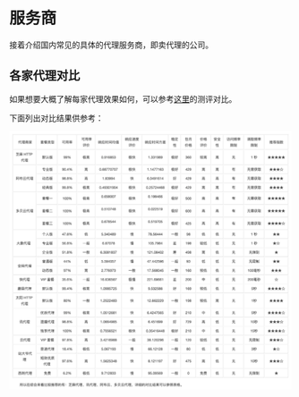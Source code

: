 # 服务商

接着介绍国内常见的具体的代理服务商，即卖代理的公司。

## 各家代理对比

如果想要大概了解每家代理效果如何，可以参考[这里](https://cuiqingcai.com/5094.html)的测评对比。

下面列出对比结果供参考：

![proxy_service_comparation ](../../../../assets/img/proxy_service_comparation.png)
